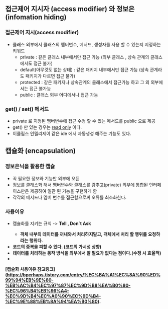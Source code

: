 ## 접근제어 지시자 (access modifier) 와 정보은(infomation hiding)
### 접근제어 지시(access modifier)
- 클래스 외부에서 클래스의 멤버변수, 메서드, 생성자를 사용 할 수 있는지 지정하는 키워드
  - private : 같은 클래스 내부에서만 접근 가능 (외부 클래스 , 상속 관계의 클래스에서도 접근 불가)
  - default(아무것도 없는 상태) : 같은 패키지 내부에서만 접근 가능 (상속 관계라도 패키지가 다르면 접근 불가)
  - protected : 같은 패키지나 상속관계의 클래스에서 접근가능 하고 그 외 외부에서는 접근 불가능
  - public : 클래스 외부 어디에서나 접근 가능
 
### get() / set() 메서드
- private 로 지정된 멤버변수에 접근  수정 할 수 있는 메서드를 public 으로 제공
- get() 만 있는 경우는 <U/>read only</U> 이다.
- 이클립스 인텔리제이 같은 ide 에서 자동생성 해주는 기능도 있다.

## 캡슐화 (encapsulation) 
### 정보은닉을 활용한 캡슐
- 꼭 필요한 정보와 기능만 외부에 오픈
- 정보를 클래스화 해서 멤버변수와 클래스를 감추고(private) 외부에 통합된 인터페이스만은 제공하여 일관 된 기능을 구현하게 함
- 각각의 메서드나 멤버 변수를 접근함으로써 오류를 최소화한다.
### 사용이유
- 캡슐화를 지키는 규칙 -> <b>Tell , Don`t Ask
  - <b> 객체 내부의 데이터를 꺼내와서 처리하지말고, 객체에서 처리 할 행위를 요청하라는 행위다.
- 코드의 중복을 피할 수 있다. (코드의 가시성 상향)
- 데이터를 처리하는 동작 방식을 외부에서 알 필요가 없다는 점이다.(수정 시 효율적)
- 
[캡슐화 사용이유 참고링크] (https://bperhaps.tistory.com/entry/%EC%BA%A1%EC%8A%90%ED%99%94%EB%9E%80-%EB%AC%B4%EC%97%87%EC%9D%B8%EA%B0%80-%EC%96%B4%EB%96%A4-%EC%9D%B4%EC%A0%90%EC%9D%B4-%EC%9E%88%EB%8A%94%EA%B0%80).
